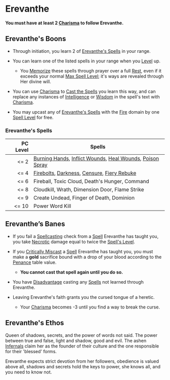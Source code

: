 # Erevanthe
**You must have at least 2 [Charisma](../../../../Player%20Characters/Chosen%20Statistics/Charisma.md) to follow Erevanthe.**
## Erevanthe's Boons
- Through initiation, you learn 2 of [Erevanthe's Spells](Erevanthe.md#Erevanthe's%20Spells) in your range.

- You can learn one of the listed spells in your range when you [Level](../../../../Player%20Characters/Derived%20Statistics/Level.md) up.
	- You [Memorize](../../../Spell%20Memorization.md) these spells through prayer over a full [Rest](../../../../Game%20Procedures/Resting.md), even if it exceeds your normal [Max Spell Level](../../../Spell%20Level.md); it's ways are revealed through Her divine will.

- You can use [Charisma](../../../../Player%20Characters/Chosen%20Statistics/Charisma.md) to [Cast the Spells](../../../Spellcasting.md) you learn this way, and can replace any instances of [Intelligence](../../../../Player%20Characters/Chosen%20Statistics/Intelligence.md) or [Wisdom](../../../../Player%20Characters/Chosen%20Statistics/Wisdom.md) in the spell's text with [Charisma](../../../../Player%20Characters/Chosen%20Statistics/Charisma.md).

- You may upcast any of [Erevanthe's Spells](Erevanthe.md#Erevanthe's%20Spells) with the [Fire](../../../Spell%20Domains/Fire.md) domain by one [Spell Level](../../../Spell%20Level.md) for free.
### Erevanthe's Spells

| PC Level | Spells                                                                                                                                                                                                                                                                             |
| -------: | ---------------------------------------------------------------------------------------------------------------------------------------------------------------------------------------------------------------------------------------------------------------------------------- |
|   <=   2 | [Burning Hands](../../Mythril%20Spells/Level%201/Burning%20Hands.md), [Inflict Wounds](../../Mythril%20Spells/Level%201/Inflict%20Wounds.md), [Heal Wounds](../../Mythril%20Spells/Level%201/Heal%20Wounds.md), [Poison Spray](../../Mythril%20Spells/Level%201/Poison%20Spray.md) |
|   <=   4 | [Firebolts](../../Mythril%20Spells/Level%202/Firebolts.md), [Darkness](../../Mythril%20Spells/Level%202/Darkness.md), [Censure](../../Mythril%20Spells/Level%202/Censure.md), [Fiery Rebuke](../../Mythril%20Spells/Level%202/Fiery%20Rebuke.md)                                   |
|   <=   6 | Fireball, Toxic Cloud, Death's Hunger, Command                                                                                                                                                                                                                                     |
|   <=   8 | Cloudkill, Wrath, Dimension Door, Flame Strike                                                                                                                                                                                                                                     |
|   <=   9 | Create Undead, Finger of Death, Dominion                                                                                                                                                                                                                                           |
|    <= 10 | Power Word Kill                                                                                                                                                                                                                                                                    |
## Erevanthe’s Banes
- If you fail a [Spellcasting](../../../Spellcasting.md) check from a [Spell](../../../Spells.md) Erevanthe has taught you, you take [Necrotic](../../../../Damage%20Types/Necrotic.md) damage equal to twice the [Spell's Level](../../../Spell%20Level.md). 

- If you [Critically Miscast](../../../../Game%20Procedures/Dice%20Rolls/Critical%20Miscast.md) a [Spell](../../../Spells.md) Erevanthe has taught you, you must make a **gold** sacrifice bound with a drop of your blood according to the [Penance](../../../../Game%20Procedures/Dice%20Rolls/Critical%20Miscast#Penance%20Sacrifice%20Value) table value.
	- **You cannot cast that spell again until you do so.**

- You have [Disadvantage](../../../../Game%20Procedures/Dice%20Rolls/Disadvantage.md) casting any [Spells](../../../Spells.md) not learned through Erevanthe.

- Leaving Erevanthe's faith grants you the cursed tongue of a heretic.
	- Your [Charisma](../../../../Player%20Characters/Chosen%20Statistics/Charisma.md) becomes -3 until you find a way to break the curse.

## Erevanthe's Ethos
Queen of shadows, secrets, and the power of words not said. The power between true and false, light and shadow, good and evil. The ashen [Infernals](../../../../Player%20Characters/Ancenstries/Infernals.md) claim her as the founder of their culture and the one responsible for their 'blessed' forms. 

Erevanthe expects strict devotion from her followers, obedience is valued above all, shadows and secrets hold the keys to power, she knows all, and you need to know not.